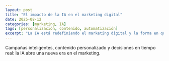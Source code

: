 ```yaml
---
layout: post
title: "El impacto de la IA en el marketing digital"
date: 2025-08-12
categories: [marketing, IA]
tags: [personalización, contenido, automatización]
excerpt: "La IA está redefiniendo el marketing digital y la forma en que conectamos con los usuarios."
---
```


Campañas inteligentes, contenido personalizado y decisiones en tiempo real: la IA abre una nueva era en el marketing.

<!-- Desarrollo del artículo -->
